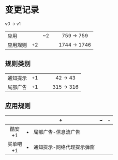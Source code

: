 # 变更记录

v0 -> v1

||||||
|-|:-:|:-:|:-:|:-:|
|应用||~2||759 -> 759|
|应用规则|+2|||1744 -> 1746|

## 规则类别

||||||
|-|:-:|:-:|:-:|:-:|
|通知提示|+1|||42 -> 43|
|局部广告|+1|||315 -> 316|

## 应用规则

||+|~|-|
|:-:|-|-|-|
|酷安<br>+1|<li>局部广告-信息流广告|||
|买单吧<br>+1|<li>通知提示-网络代理提示弹窗|||
